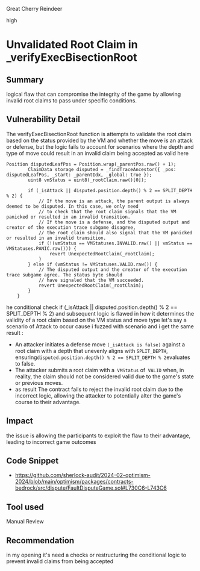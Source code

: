 Great Cherry Reindeer

high

# Unvalidated Root Claim in _verifyExecBisectionRoot

## Summary
 logical flaw that can compromise the integrity of the game by allowing invalid root claims to pass under specific conditions.
## Vulnerability Detail

The verifyExecBisectionRoot function is attempts to validate the root claim based on the status provided by the VM and whether the move is an attack or defense, but the logic fails to account for scenarios where the depth and type of move could result in an invalid claim being accepted as valid here 
```solidity
Position disputedLeafPos = Position.wrap(_parentPos.raw() + 1);
        ClaimData storage disputed = _findTraceAncestor({ _pos: disputedLeafPos, _start: _parentIdx, _global: true });
        uint8 vmStatus = uint8(_rootClaim.raw()[0]);

        if (_isAttack || disputed.position.depth() % 2 == SPLIT_DEPTH % 2) {
            // If the move is an attack, the parent output is always deemed to be disputed. In this case, we only need
            // to check that the root claim signals that the VM panicked or resulted in an invalid transition.
            // If the move is a defense, and the disputed output and creator of the execution trace subgame disagree,
            // the root claim should also signal that the VM panicked or resulted in an invalid transition.
            if (!(vmStatus == VMStatuses.INVALID.raw() || vmStatus == VMStatuses.PANIC.raw())) {
                revert UnexpectedRootClaim(_rootClaim);
            }
        } else if (vmStatus != VMStatuses.VALID.raw()) {
            // The disputed output and the creator of the execution trace subgame agree. The status byte should
            // have signaled that the VM succeeded.
            revert UnexpectedRootClaim(_rootClaim);
        }
    }

```
he conditional check if (_isAttack || disputed.position.depth() % 2 == SPLIT_DEPTH % 2) and subsequent logic is flawed in how it determines the validity of a root claim based on the VM status and move type
 let's say a scenario of Attack to occur cause i fuzzed with scenario and i get the same result :
-  An attacker initiates a defense move `(_isAttack is false)` against a root claim with a depth that unevenly aligns with `SPLIT_DEPTH`, ensuring` disputed.position.depth() % 2 == SPLIT_DEPTH % 2 `evaluates to false.
- The attacker submits a root claim with a` VMStatus` of` VALID` when, in reality, the claim should not be considered valid due to the game's state or previous moves.
- as result The contract fails to reject the invalid root claim due to the incorrect logic, allowing the attacker to potentially alter the game's course to their advantage.

## Impact

the issue is allowing the participants to exploit the flaw to their advantage, leading to incorrect game outcomes

## Code Snippet
- https://github.com/sherlock-audit/2024-02-optimism-2024/blob/main/optimism/packages/contracts-bedrock/src/dispute/FaultDisputeGame.sol#L730C6-L743C6
## Tool used
Manual Review
## Recommendation

in my opening it's need  a  checks or restructuring the conditional logic to prevent invalid claims from being accepted 
